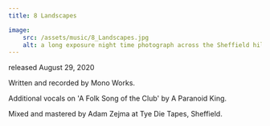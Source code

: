 ```yaml
---
title: 8 Landscapes

image:
    src: /assets/music/8_Landscapes.jpg
    alt: a long exposure night time photograph across the Sheffield hills
---
```


released August 29, 2020

Written and recorded by Mono Works.

Additional vocals on 'A Folk Song of the Club' by A Paranoid King.

Mixed and mastered by Adam Zejma at Tye Die Tapes, Sheffield.